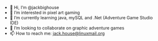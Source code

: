- 👋 Hi, I’m @jackbighouse
- 👀 I’m interested in pixel art gaming
- 🌱 I’m currently learning java, mySQL and .Net (Adventure Game Studio IDE)
- 💞️ I’m looking to collaborate on graphic adventure games
- 📫 How to reach me: jack.house@linuxmail.org

<!---
jackbighouse/jackbighouse is a ✨ special ✨ repository because its `README.md` (this file) appears on your GitHub profile.
You can click the Preview link to take a look at your changes.
--->
